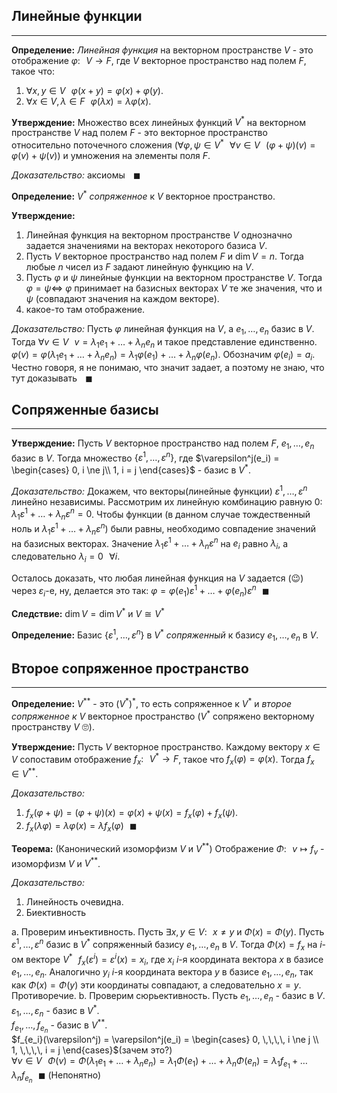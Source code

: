 ## Линейные функции

---

**Определение:**<a name="definition-0"></a> *Линейная функция* на векторном пространстве $V$ - это отображение $\varphi: \,\,\,\, V \to F$, где $V$ векторное пространство над полем $F$, такое что:

1. $\forall x, y \in V \,\,\,\, \varphi(x + y) = \varphi(x) + \varphi(y)$.
2. $\forall x \in V, \lambda \in F \,\,\,\, \varphi(\lambda x) = \lambda \varphi(x)$.

**Утверждение:**<a name="statement-0"></a> Множество всех линейных функций $V^{*}$ на векторном пространстве $V$ над полем $F$ - это векторное пространство относительно поточечного сложения ($\forall \varphi, \psi \in V^{*} \,\,\,\,\forall v \in V \,\,\,\, (\varphi + \psi)(v) = \varphi(v) + \psi(v)$) и умножения на элементы поля $F$.

*Доказательство:* аксиомы $\,\,\,\,\blacksquare$

**Определение:**<a name="definition-1"></a> $V^{*}$ *сопряженное* к $V$ векторное пространство.

**Утверждение:**<a name="statement-1"></a> 

1. Линейная функция на векторном пространстве $V$ однозначно задается значениями на векторах некоторого базиса $V$.
2. Пусть $V$ векторное пространство над полем $F$ и $\dim V = n$. Тогда любые $n$ чисел из $F$ задают линейную функцию на $V$.
3. Пусть $\varphi$ и $\psi$ линейные функции на векторном пространстве $V$. Тогда $\varphi = \psi \Leftrightarrow$ $\varphi$ принимает на базисных векторах $V$ те же значения, что и $\psi$ (совпадают значения на каждом векторе).
4. какое-то там отображение.

*Доказательство:* Пусть $\varphi$ линейная функция на $V$, а $e_1, \ldots, e_n$ базис в $V$. Тогда $\forall v \in V \,\,\,\, v = \lambda_1 e_1 + \ldots + \lambda_n e_n$ и такое представление единственно.
$\varphi(v) = \varphi(\lambda_1 e_1 + \ldots + \lambda_n e_n) = \lambda_1\varphi(e_1) + \ldots + \lambda_n \varphi(e_n)$. Обозначим $\varphi(e_i) = a_i$. Честно говоря, я не понимаю, что значит задает, а поэтому не знаю, что тут доказывать $\,\,\,\,\blacksquare$ 

## Сопряженные базисы

---

**Утверждение:**<a name="statement-2"></a> Пусть $V$ векторное пространство над полем $F$, $e_1, \ldots, e_n$ базис в $V$. Тогда множество $\{\varepsilon^1, \ldots, \varepsilon^n\}$, где $\varepsilon^j(e_i) = \begin{cases}
    0, i \ne j\\
    1, i = j
\end{cases}$ - базис в $V^{*}$.

*Доказательство:* Докажем, что векторы(линейные функции) $\varepsilon^1, \ldots, \varepsilon^n$ линейно независимы. Рассмотрим их линейную комбинацию равную $0$: $\lambda_1\varepsilon^1+ \ldots + \lambda_n\varepsilon^n = 0$. Чтобы функции (в данном случае тождественный ноль и $\lambda_1\varepsilon^1+ \ldots + \lambda_n\varepsilon^n$) были равны, необходимо совпадение значений на базисных векторах. Значение $\lambda_1\varepsilon^1+ \ldots + \lambda_n\varepsilon^n$ на $e_i$ равно $\lambda_i$, а следовательно $\lambda_i = 0 \,\,\,\,\forall i$. 

Осталось доказать, что любая линейная функция на $V$ задается (😉) через $\varepsilon_i$-е, ну, делается это так: $\varphi = \varphi(e_1)\varepsilon^1 +\ldots + \varphi(e_n)\varepsilon^n \,\,\,\,\blacksquare$

**Следствие:**<a name="corollary-0"></a> $\dim V = \dim V^{*}$ и $V \cong V^{*}$

**Определение:**<a name="definition-2"></a> Базис $\{\varepsilon^1, \ldots, \varepsilon^n\}$ в $V^{*}$ *сопряженный* к базису $e_1, \ldots, e_n$ в $V$.

## Второе сопряженное пространство

---

**Определение:**<a name="definition-3"></a> $V^{**}$ - это $(V^{*})^{*}$, то есть сопряженное к $V^{*}$ и *второе сопряженное к* $V$ векторное пространство ($V^{*}$ сопряжено векторному пространству $V$ 🙄).

**Утверждение:**<a name="statement-3"></a> Пусть $V$ векторное пространство. Каждому вектору $x \in V$ сопоставим отображение $f_x: \,\,\,\, V^{*} \to F$, такое что $f_x(\varphi) = \varphi(x)$. Тогда $f_x \in V^{**}$.

*Доказательство:* 

1. $f_x(\varphi + \psi) = (\varphi + \psi)(x) = \varphi(x) + \psi(x) = f_x(\varphi) + f_x(\psi)$.
2. $f_x(\lambda \varphi) = \lambda \varphi(x) = \lambda f_x(\varphi) \,\,\,\,\blacksquare$

**Теорема:**<a name="theorem-0"></a> (Канонический изоморфизм $V$ и $V^{**}$)
Отображение $\Phi: \,\,\,\, v \mapsto f_v$ - изоморфизм $V$ и $V^{**}$.

*Доказательство:* 

1. Линейность очевидна.
2. Биективность

a. Проверим инъективность. Пусть $\exists x, y \in V: \,\,\,\, x \ne y$ и $\Phi(x) = \Phi(y)$. Пусть $\varepsilon^1, \ldots, \varepsilon^n$ базис в $V^{*}$ сопряженный базису $e_1, \ldots, e_n$ в $V$. Тогда $\Phi(x) = f_x$ на $i$-ом векторе $V^{*} \,\,\,\, f_x(\varepsilon^i) = \varepsilon^i(x) = x_i$, где $x_i$ $i$-я координата вектора $x$ в базисе $e_1, \ldots, e_n$. Аналогично $y_i$ $i$-я координата вектора $y$ в базисе $e_1, \ldots, e_n$, так как $\Phi(x) = \Phi(y)$ эти координаты совпадают, а следовательно $x = y$. Противоречие.
b. Проверим сюрьективность. Пусть $e_1, \ldots, e_n$ - базис в $V$.<br>$\varepsilon_1, \ldots, \varepsilon_n$ - базис в $V^{*}$.<br>$f_{e_1}, \ldots, f_{e_n}$ - базис в $V^{**}$.<br>$f_{e_i}(\varepsilon^j) = \varepsilon^j(e_i) = \begin{cases} 0, \,\,\,\, i \ne j \\ 1, \,\,\,\, i = j \end{cases}$(зачем это?)<br>$\forall v \in V \,\,\,\,\Phi(v) = \Phi(\lambda_1 e_1 + \ldots + \lambda_n e_n) = \lambda_1\Phi(e_1) + \ldots + \lambda_n \Phi(e_n) = \lambda_1 f_{e_1} + \ldots \lambda_n f_{e_n} \,\,\,\,\blacksquare$
(Непонятно)